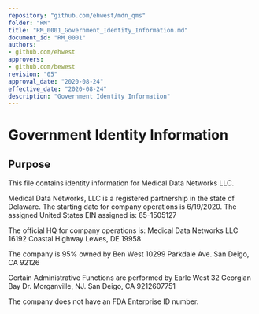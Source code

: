 ```yaml
---
repository: "github.com/ehwest/mdn_qms"
folder: "RM"
title: "RM_0001_Government_Identity_Information.md"
document_id: "RM_0001"
authors:
- github.com/ehwest
approvers:
- github.com/bewest
revision: "05"
approval_date: "2020-08-24"
effective_date: "2020-08-24"
description: "Government Identity Information"
---
```


# Government Identity Information

## Purpose

This file contains identity information for Medical Data Networks LLC.

Medical Data Networks, LLC is a registered partnership in the state of Delaware.
The starting date for company operations is 6/19/2020.
The assigned United States EIN assigned is:  85-1505127

The official HQ for company operations is:
Medical Data Networks LLC
16192 Coastal Highway
Lewes, DE 19958

The company is 95% owned by 
Ben West
10299 Parkdale Ave.
San Deigo, CA 92126

Certain Administrative Functions are performed by
Earle West
32 Georgian Bay Dr.
Morganville, NJ. 
San Deigo, CA 9212607751

The company does not have an FDA Enterprise ID number.


